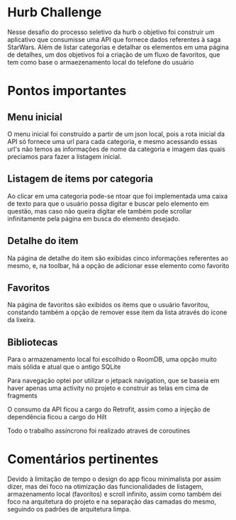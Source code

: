 # Hurb Challenge

Nesse desafio do processo seletivo da hurb o objetivo foi construir um aplicativo que consumisse uma API que fornece dados referentes à saga StarWars. Além de listar categorias e detalhar os elementos em uma página de detalhes, um dos objetivos foi a criação de um fluxo de favoritos, que tem como base o armaezenamento local do telefone do usuário

# Pontos importantes

## Menu inicial

O menu inicial foi construído a partir de um json local, pois a rota inicial da API só fornece uma url para cada categoria, e mesmo acessando essas url's não temos as informações de nome da categoria e imagem das quais preciamos para fazer a listagem inicial.

## Listagem de items por categoria

Ao clicar em uma categoria pode-se ntoar que foi implementada uma caixa de texto para que o usuário possa digitar e buscar pelo elemento em questão, mas caso não queira digitar ele também pode scrollar infinitamente pela página em busca do elemento desejado. 

## Detalhe do item

Na página de detalhe do item são exibidas cinco informações referentes ao mesmo, e, na toolbar, há a opção de adicionar esse elemento como favorito

## Favoritos

Na página de favoritos são exibidos os items que o usuário favoritou, constando também a opção de remover esse item da lista através do ícone da lixeira.

## Bibliotecas
Para o armazenamento local foi escolhido o RoomDB, uma opção muito mais sólida e atual que o antigo SQLite

Para navegação optei por utilizar o jetpack navigation, que se baseia em haver apenas uma activity no projeto e construir as telas em cima de fragments

O consumo da API ficou a cargo do Retrofit, assim como a injeção de dependência ficou a cargo do Hilt

Todo o trabalho assíncrono foi realizado atraveś de coroutines

# Comentários pertinentes
Devido à limitação de tempo o design do app ficou minimalista por assim dizer, mas dei foco na otimização das funcionalidades de listagem, armazenamento local (favoritos) e scroll infinito, assim como também dei foco na arquitetura do projeto e na separação das camadas do mesmo, seguindo os padrões de arquitetura limpa.